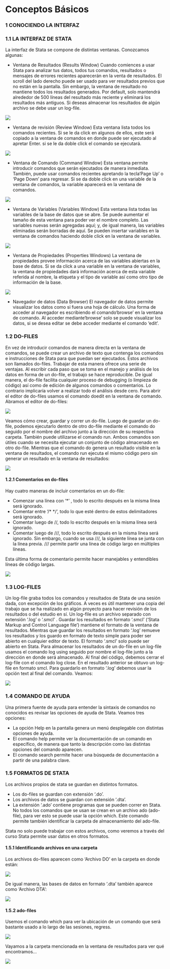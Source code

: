 # Conceptos Básicos

### 1 CONOCIENDO LA INTERFAZ

### 1.1 LA INTERFAZ DE STATA
La interfaz de Stata se compone de distintas ventanas. Conozcamos algunas:

- Ventana de Resultados (Results Window)
Cuando comiences a usar Stata para analizar tus datos, todos tus comandos, resultados o mensajes de errores recientes aparecerán en la venta de resultados. El scroll del lado derecho puede ser usado para ver resultados previos que no están en la pantalla. Sin embargo, la ventana de resultado no mantiene todos los resultados generados. Por default, solo mantendrá alrededor de 500 líneas del resultado más reciente y eliminará los resultados más antiguos. Si deseas almacenar los resultados de algún archivo se debe usar un log-file.

![](https://scontent.flim30-1.fna.fbcdn.net/v/t39.30808-6/332693406_525178159685712_6235588744939016269_n.jpg?_nc_cat=103&ccb=1-7&_nc_sid=730e14&_nc_ohc=XrbIQkyZFPcAX_uEzKP&_nc_ht=scontent.flim30-1.fna&oh=00_AfDMoT9TGSm4YI0KRQDVn0lcuwOQb_IMLoeWfq5kHtKrnQ&oe=64027337)

- Ventana de revisión (Review Window)
Esta ventana lista todos los comandos recientes. Si se le da click en algunos de ellos, este será copiado a la ventana de comandos en donde puede ser ejecutado al apretar Enter. si se le da doble click el comando se ejecutará.

![](https://scontent.flim30-1.fna.fbcdn.net/v/t39.30808-6/332692577_522577966581770_9012004805686213097_n.jpg?_nc_cat=102&ccb=1-7&_nc_sid=730e14&_nc_ohc=I_Gmd8AVGu8AX8ZcCjF&_nc_ht=scontent.flim30-1.fna&oh=00_AfCA8nIG4oyyVYJThwcGmyB8qEIABY2oIpkHt-V2ZSJIXg&oe=64027275)

- Ventana de Comando (Command Window)
Esta ventana permite introducir comandos que serán ejecutados de manera inmediata. También, puede usar comandos recientes apretando la tecla‘Page Up’ o ‘Page Down’ para regresar. Si se da doble click en una variable de la ventana de comandos, la variable aparecerá en la ventana de comandos.

![](https://scontent.flim30-1.fna.fbcdn.net/v/t39.30808-6/332698462_723906356148996_6009008919160350347_n.jpg?_nc_cat=104&ccb=1-7&_nc_sid=730e14&_nc_ohc=rYjgZCt5xqkAX_PiVSG&_nc_ht=scontent.flim30-1.fna&oh=00_AfDNrKznIJ8tzkkmy3C8ej_EjkLnHF3x_RHT96NwgT7ZyQ&oe=64014E4E)

- Ventana de Variables (Variables Window)
Esta ventana lista todas las variables de la base de datos que se abre. Se puede aumentar el tamaño de esta ventana para poder ver el nombre completo. Las variables nuevas serán agregadas aquí; y, de igual manera, las variables eliminadas serán borradas de aquí. Se pueden insertar variables en la ventana de comandos haciendo doble click en la ventana de variables.

![](https://scontent.flim30-1.fna.fbcdn.net/v/t39.30808-6/332369027_1409662043111978_4655858338339026326_n.jpg?_nc_cat=108&ccb=1-7&_nc_sid=730e14&_nc_ohc=X1ytUvY74noAX_1jvJc&_nc_ht=scontent.flim30-1.fna&oh=00_AfACwmHWpkfJIZMTfensTQgc6ISc5tlxe1VOCJUMsvGk_Q&oe=63F9BA50)

- Ventana de Propiedades (Properties Windows)
La ventana de propiedades provee información acerca de las variables abiertas en la base de datos. Si se da click a una variable en la ventana de variables, la ventana de propiedades dará información acerca de esta variable referida al nombre, la etiqueta y el tipo de variable así como otro tipo de información de la base.

![](https://scontent.flim30-1.fna.fbcdn.net/v/t39.30808-6/332767163_1392696701499010_6201887571599521328_n.jpg?_nc_cat=106&ccb=1-7&_nc_sid=730e14&_nc_ohc=Pn2fhXmJeIkAX8TKDvO&_nc_ht=scontent.flim30-1.fna&oh=00_AfCEYnj1H3Riole9KKXngMHwgtP2lhuinimzVC_qEx5CFQ&oe=64026027)

- Navegador de datos (Data Browser)
El navegador de datos permite visualizar los datos como si fuera una hoja de cálculo. Una forma de acceder al navegador es escribiendo el  comando‘browse’ en la ventana de comando. Al acceder mediante‘browse’ solo se puede visualizar los datos, si se desea editar se debe acceder mediante el comando ‘edit’.

### 1.2 DO-FILES
En vez de introducir comandos de manera directa en la ventana de comandos, se puede crear un archivo de texto que contenga los comandos e instrucciones de Stata para que puedan ser ejecutados. Estos archivos son llamados do-files.
Trabajar de esta manera ofrece una serie de ventajas. Al escribir cada paso que se toma en el manejo y análisis de los datos en forma de un do-file, el trabajo se hace reproducible. De igual manera, el do-file facilita cualquier proceso de debugging (o limpieza de código) así como de edición de algunos comandos o comentarios. Lo contrario implicaría volver a realizar todo el análisis desde cero.
Para abrir el editor de do-files usamos el comando doedit en la ventana de comando. Abramos el editor de do-files:

![](https://scontent.flim30-1.fna.fbcdn.net/v/t39.30808-6/332693406_525178159685712_6235588744939016269_n.jpg?_nc_cat=103&ccb=1-7&_nc_sid=730e14&_nc_ohc=XrbIQkyZFPcAX_uEzKP&_nc_ht=scontent.flim30-1.fna&oh=00_AfDMoT9TGSm4YI0KRQDVn0lcuwOQb_IMLoeWfq5kHtKrnQ&oe=64027337)

Veamos cómo crear, guardar y correr un do-file. Luego de guardar un do-file, podemos ejecutarlo dentro de otro do-file mediante el comando do seguido por el nombre del archivo junto a la dirección de su respectiva carpeta. También puede utilizarse el comando run. Ambos comandos son útiles cuando se necesita ejecutar un conjunto de código almacenado en otro do-file. Mientras que el comando do genera un resultado visible en la ventana de resultados, el comando run ejecuta el mismo código pero sin generar un resultado en la ventana de resultados:

![](https://scontent.flim30-1.fna.fbcdn.net/v/t39.30808-6/332722888_2153198504864844_8650008287896213015_n.jpg?_nc_cat=106&ccb=1-7&_nc_sid=730e14&_nc_ohc=QI-RQ1X1XZ0AX-gKbcB&_nc_ht=scontent.flim30-1.fna&oh=00_AfCIsXM-2N9C65cDmEZYgAmeYlfYq8K4723qu8WFVwqVeQ&oe=63FA6BE1)

#### 1.2.1 Comentarios en do-files

Hay cuatro maneras de incluir comentarios en un do-file:

- Comenzar una línea con ‘*’ , todo lo escrito después en la misma línea será ignorado.
- Comentar entre ‘/* */’, todo lo que esté dentro de estos delimitadores será ignorado.
- Comentar luego de //, todo lo escrito después en la misma línea será ignorado.
- Comentar luego de ///, todo lo escrito después en la misma línea será ignorado. Sin embargo, cuando se usa ///, la siguiente línea se junta con la línea previa. /// permite partir una línea de código largo en múltiples líneas.

Esta última forma de comentario permite hacer manejables y entendibles líneas de código largas.

![](https://scontent.flim30-1.fna.fbcdn.net/v/t39.30808-6/332583804_924250388611182_8971652193317440190_n.jpg?_nc_cat=103&ccb=1-7&_nc_sid=730e14&_nc_ohc=uvKXD_NwQzoAX8GwW0y&_nc_ht=scontent.flim30-1.fna&oh=00_AfB9rb0ZCTJXWh1Zrn8pD9-7xZfqCma-5g4bFDQMnBmZ5g&oe=63FABAF0)

### 1.3 LOG-FILES
Un log-file graba todos los comandos y resultados de Stata de una sesión dada, con excepción de los gráficos. A veces es útil mantener una copia del trabajo que se ha realizado en algún proyecto para hacer revisión de los resultados o del estudio en sí.
Un log-file es un archivo separado con extensión ‘.log’ o ‘.smcl’ . Guardar los resultados en formato ‘.smcl’ (‘Stata Markup and Control Language file’) mantiene el formato de la ventana de resultados. Mientras que guardar los resultados en formato ‘.log’ remueve los resultados y los guardo en formato de texto simple para poder ser abierto en cualquier editor de texto. El formato ‘.smcl’ solo puede ser abierto en Stata.
Para almacenar los resultados de un do-file en un log-file usamos el comando log using seguido por nombre el log-file junto a la dirección en donde será almacenado. Al final del código, debemos cerrar el log-file con el comando log close. En el resultado anterior se obtuvo un log-file en formato smcl. Para guardarlo en formato ‘.log’ debemos usar la opción text al final del comando. Veamos:

![](https://scontent.flim30-1.fna.fbcdn.net/v/t39.30808-6/332543668_3313733328891263_1242819275545221572_n.jpg?_nc_cat=104&ccb=1-7&_nc_sid=730e14&_nc_ohc=2dMg_DRJEhMAX_5oGBF&_nc_ht=scontent.flim30-1.fna&oh=00_AfDxXeqzU8eotIv_4dpQdFS881FsEVztKi0jaxUZCW0xBw&oe=63FB8A00)

### 1.4 COMANDO DE AYUDA

Una primera fuente de ayuda para entender la sintaxis de comandos no conocidos es revisar las opciones de ayuda de Stata. Veamos tres opciones:
- La opción Help en la pantalla genera un menú desplegable con distintas opciones de ayuda.
- El comando help permite ver la documentación de un comando en específico, de manera que tanto la descripción como las distintas opciones del comando aparecen.
- El comando search permite hacer una búsqueda de documentación a partir de una palabra clave.

### 1.5 FORMATOS DE STATA

Los archivos propios de stata se guardan en distintos formatos.
- Los do-files se guardan con extensión ‘.do’.
- Los archivos de datos se guardan con extensión ‘.dta’.
- La extensión ‘.ado’ contiene programas que se pueden correr en Stata. No todos los comandos que se usan se crean en un archivo ado (ado-file), para ver esto se puede usar la opción which. Este comando permite también identificar la carpeta de almacenamiento del ado-file.

Stata no solo puede trabajar con estos archivos, como veremos a través del curso Stata permite usar datos en otros formatos.

#### 1.5.1 Identificando archivos en una carpeta

Los archivos do-files aparecen como ‘Archivo DO’ en la carpeta en donde están:

![](https://scontent.flim30-1.fna.fbcdn.net/v/t39.30808-6/332697564_1616124225569506_1152811903583549797_n.jpg?_nc_cat=103&ccb=1-7&_nc_sid=730e14&_nc_ohc=zGb_njbryGYAX_8VfJE&tn=Xc4MjXoFM9qCnvxH&_nc_ht=scontent.flim30-1.fna&oh=00_AfAHdcgA4lOm_BL-3VcaFxffX_ofG-LzkFpCVplOxXeHKQ&oe=6401DA22)

De igual manera, las bases de datos en formato ‘.dta’ también aparece como ‘Archivo DTA’:

![](https://scontent.flim30-1.fna.fbcdn.net/v/t39.30808-6/332708694_908026323579445_6557128882366745187_n.jpg?_nc_cat=111&ccb=1-7&_nc_sid=730e14&_nc_ohc=Oqp_6nQK0mwAX8NfbqI&_nc_ht=scontent.flim30-1.fna&oh=00_AfBAHNeXFCmajAbApABx4waYiwh4nI-OVKI-WIi8HrW1Pg&oe=6401BBB6)

#### 1.5.2 ado-files

Usemos el comando which para ver la ubicación de un comando que será bastante usado a lo largo de las sesiones, regress.

![](https://scontent.flim30-1.fna.fbcdn.net/v/t39.30808-6/332650712_416603100681221_4311065076686853140_n.jpg?_nc_cat=106&ccb=1-7&_nc_sid=730e14&_nc_ohc=Shb5EXXWPswAX9Q8PbJ&_nc_ht=scontent.flim30-1.fna&oh=00_AfBnUFh-bb_-2QsqdN8JoUS7lkMgA71Zu1wn7peJBgwcYA&oe=63FB439A)

Vayamos a la carpeta mencionada en la ventana de resultados para ver qué encontramos...

![](https://scontent.flim30-1.fna.fbcdn.net/v/t39.30808-6/332137886_590039022672510_509606951407755381_n.jpg?_nc_cat=100&ccb=1-7&_nc_sid=730e14&_nc_ohc=iO-vpBOnFbQAX-0wIEk&_nc_ht=scontent.flim30-1.fna&oh=00_AfAnuqiMUrQ9cmUd-a9o9XMMqjtzTUWqwjJnxLz78a5Dvw&oe=63FB06C8)
